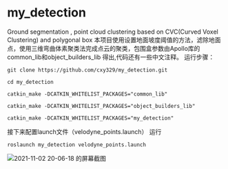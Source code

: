 # my_detection
Ground segmentation , point cloud clustering based on CVC(Curved Voxel Clustering) and polygonal box
本项目使用设置地面坡度阈值的方法，滤除地面点，使用三维弯曲体素聚类法完成点云的聚类，包围盒参数由Apollo库的common_lib和object_builders_lib
得出,代码还有一些中文注释。
运行步骤：

`git clone https://github.com/cxy329/my_detection.git`

`cd my_detection`

`catkin_make -DCATKIN_WHITELIST_PACKAGES="common_lib"`

`catkin_make -DCATKIN_WHITELIST_PACKAGES="object_builders_lib"`

`catkin_make -DCATKIN_WHITELIST_PACKAGES="my_detection"`

接下来配置launch文件（velodyne_points.launch）
运行

`roslaunch my_detection velodyne_points.launch`


![2021-11-02 20-06-18 的屏幕截图](https://user-images.githubusercontent.com/56507063/139843004-ac3e47df-af02-4c80-9968-ce5f72e6edb7.png)
